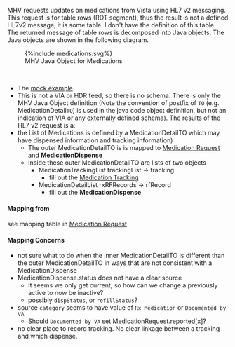 
MHV requests updates on medications from Vista using HL7 v2 messaging. This request is for table rows (RDT segment), thus the result is not a defined HL7v2 message, it is some table. I don't have the definition of this table. The returned message of table rows is decomposed into Java objects. The Java objects are shown in the following diagram.

<figure>
{%include medications.svg%}
<figcaption>MHV Java Object for Medications</figcaption>
</figure>
<br clear="all">

- The [mock example](https://github.com/department-of-veterans-affairs/mhv-fhir-phr-mapping/blob/main/mocks/SampleMedicationsServResp.json)
- This is not a VIA or HDR feed, so there is no schema. There is only the MHV Java Object definition (Note the convention of postfix of `TO` (e.g. MedicationDetail`TO`) is used in the java code object definition, but not an indication of VIA or any externally defined schema).
The results of the HL7 v2 request is a:
- the List of Medications is defined by a MedicationDetailTO which may have dispensed information and tracking information)
  - The outer MedicationDetailTO is is mapped to [Medication Request](StructureDefinition-VA.MHV.PHR.medicationRequest.html) and **MedicationDispense**
  - Inside these outer MedicationDetailTO are lists of two objects
    - MedicationTrackingList trackingList -> tracking
      - fill out the [Medication Tracking](StructureDefinition-VA.MHV.PHR.medicationTracking.html)
    - MedicationDetailList rxRFRecords -> rfRecord
      - fill out the **MedicationDispense**

#### Mapping from

see mapping table in [Medication Request](StructureDefinition-VA.MHV.PHR.medicationRequest.html#notes) 

#### Mapping Concerns

- not sure what to do when the inner MedicationDetailTO is different than the outer MedicationDetailTO in ways that are not consistent with a MedicationDispense
- MedicationDispense.status does not have a clear source
  - It seems we only get current, so how can we change a previously active to now be inactive?
  - possibly `dispStatus`, or `refillStatus`?
- source `category` seems to have value of `Rx Medication` or `Documented by VA`
  - Should `Documented by VA` set MedicationRequest.reported[x]?
- no clear place to record tracking. No clear linkage between a tracking and which dispense.
